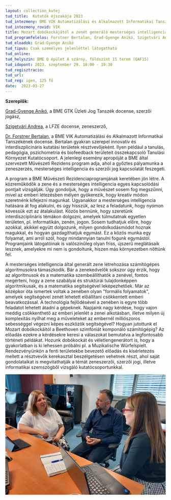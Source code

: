 ```yaml
---
layout: collection_kutej
tud_title:  Kutatók éjszakája 2023
tud_intezmeny: BME VIK Automatizálási és Alkalmazott Informatikai Tanszék
tud_intezmeny_rovid: VIK
title: Mozart dobókockájától a zenét generáló mesterséges intelligencia modellekig
tud_programfelelos: Forstner Bertalan, Grad-Gyenge Anikó, Szigetvári Andrea
tud_eloadok: Grad-Gyenge Anikó
tud_tipus: Csak személyes jelenléttel látogatható
tud_online: 
tud_helyszin: BME Q épület A szárny, földszint 15 terem (QAF15)
tud_idopont: 2023. szeptember 29. 18:00 - 19:30
tud_regisztracio: 
tud_url: 
tud_reg: igen, 125 fő
date:  2023-03-27
---
```


**Szereplők:**

[Grad-Gyenge Anikó](https://law.bme.hu/munkatarsaink), a BME GTK Üzleti Jog Tanszék docense, szerzői jogász,

[Szigetvári Andrea](https://lfze.hu/zeneszerzes-oktatok/szigetvari-andrea-1435), a LFZE docense, zeneszerző, 

[Dr. Forstner Bertalan](https://www.aut.bme.hu/Staff/cyberci), a BME VIK Automatizálási és Alkalmazott Informatikai Tanszékének docense. Bertalan gyakran szerepel innovatív és interdiszplicináris kutatási területek résztvevőjeként. Ilyen például a tanulás, pedagógia, pszichometria és biofeedback területeit összekapcsoló Tanulási Környezet Kutatócsoport. A jelenlegi esemény apropóját a BME által szervezett Művészeti Rezidens program adja, ahol a győztes pályamunka a zeneszerzés, mesterséges intelligencia és szerzői jog kapcsolatát feszegeti.

A program a BME Művészeti Rezidenciaprogramjának keretében jön létre. A közreműködők a zene és a mesterséges intelligencia egyes kapcsolódási pontjait vizsgálják. Úgy gondoljuk, hogy a művészet sosem fog megszűnni, mivel az emberi létezésben mélyen gyökerezik, hogy kreatív módon szeretnénk kifejezni magunkat. Ugyanakkor a mesterséges intelligencia hatására át fog alakulni, és úgy hisszük, az lesz a feladatunk, hogy nyomon kövessük ezt az átalakulást. 
Közös bennünk, hogy szeretünk interdiszciplináris témákon dolgozni, amelyek túlmutatnak egyetlen területen, pl. informatikán, zenén, jogon. Sosem tudhatjuk előre, hogy azokkal, akikkel együtt dolgozunk, milyen gondolkodásmódot hoznak magukkal, és hogyan gazdagíthatjuk egymást. Ez a közös munka egy folyamat, ami arról szól, hogy mindannyian tanulni fogunk egymástól. Programjaink látogatóinak is valószínűleg olyan friss, újszerű meglátásaik lesznek, amelyekre mi nem is gondoltunk, hiszen más környezetben nőttünk fel.



A mesterséges intelligencia által generált zene létrehozása számítógépes algoritmusokra támaszkodik. Bár a zenekedvelők sokszor úgy érzik, hogy az algoritmusok és a matematika szembeállíthatók a zenével, fontos megérteni, hogy a zene szabályai és struktúrái tulajdonképpen algoritmikusak, és a matematika segítségével leképezhetőek. 
Már az középkor óta ismertek voltak a zenében olyan "formális folyamatok", amelyek segítségével zenét lehetett előállítani csökkentett emberi beavatkozással. A technológia fejlődésével  a zenében is egyre több feladatot lehetett átadni a gépeknek. Napjaink nagy kérdése, hogy vajon meddig csökkenthető az emberi jelenlét a zenei alkotásban, illetve milyen új komplexitás nyílhat meg a műveleteket az embernél milliószoros sebességgel végezni képes eszközök segítségével? Hogyan jutottunk el Mozart dobókockáitól a Beethoven szimfóniát komponáló számítógépig? Az előadás ezekre a kérdésekre keresi a válaszokat bemutatva a legfontosabb történeti példákat. Hozunk dobókockát és véletlengenerátort is, hogy a gyakorlatban is ki lehessen próbálni pl. a Muzikalische Würfelspielt. 
Rendezvényünkön a fenti területekbe bevezető előadás és kísérletezés mellett a résztvevők kerekasztal beszélgetésen vehetnek részt, ahol saját gondolataikat is megvitathatják a témát zeneszerzői, szerzői jogi, illetve informatikai szemszögből vizsgáló kutatócsoportunkkal. 

![Mozart dobókockájától a zenét generáló mesterséges intelligencia modellekig](images/mozart-dobokockajatol-a-zenet-generalo-mesterseges-intelligencia-modellekig.jpg)
